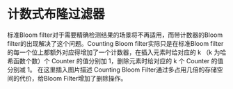 


# 计数式布隆过滤器
<!-- 

*** https://www.codenong.com/counting-bloom-filter/

https://blog.csdn.net/zhaoyunxiang721/article/details/41123007

https://cloud.tencent.com/developer/article/1136056

计数式布隆过滤器(counting bloom filter)Redis实现分析
https://blog.csdn.net/vipshop_fin_dev/article/details/102647115


计数布隆过滤
https://www.codenong.com/counting-bloom-filter/
-->

标准Bloom filter对于需要精确检测结果的场景将不再适用，而带计数器的Bloom filter的出现解决了这个问题。Counting Bloom filter实际只是在标准Bloom filter的每一个位上都额外对应得增加了一个计数器，在插入元素时给对应的 k （k 为哈希函数个数）个 Counter 的值分别加 1，删除元素时给对应的 k 个 Counter 的值分别减 1。
在这里插入图片描述
Counting Bloom Filter通过多占用几倍的存储空间的代价，给Bloom Filter增加了删除操作。



